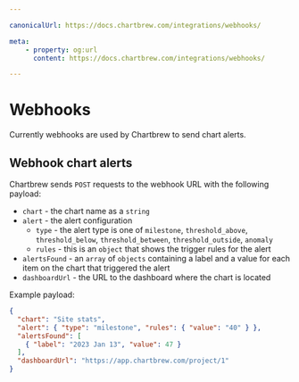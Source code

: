 ```yaml
---

canonicalUrl: https://docs.chartbrew.com/integrations/webhooks/

meta: 
    - property: og:url
      content: https://docs.chartbrew.com/integrations/webhooks/

---
```


# Webhooks

Currently webhooks are used by Chartbrew to send chart alerts.

## Webhook chart alerts

Chartbrew sends `POST` requests to the webhook URL with the following payload:

* `chart` - the chart name as a `string`
* `alert` - the alert configuration
  * `type` - the alert type is one of `milestone`, `threshold_above`, `threshold_below`, `threshold_between`, `threshold_outside`, `anomaly`
  * `rules` - this is an `object` that shows the trigger rules for the alert
* `alertsFound` - an `array` of `objects` containing a label and a value for each item on the chart that triggered the alert
* `dashboardUrl` - the URL to the dashboard where the chart is located

Example payload:

```json
{
  "chart": "Site stats",
  "alert": { "type": "milestone", "rules": { "value": "40" } },
  "alertsFound": [
    { "label": "2023 Jan 13", "value": 47 }
  ],
  "dashboardUrl": "https://app.chartbrew.com/project/1"
}
```